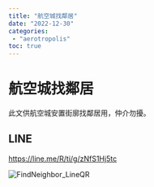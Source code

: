 ```yaml
---
title: "航空城找鄰居"
date: "2022-12-30"
categories:
 - "aerotropolis"
toc: true
---
```


# 航空城找鄰居
此文供航空城安置街廓找鄰居用，仲介勿擾。

## LINE
https://line.me/R/ti/g/zNfS1Hj5tc

![FindNeighbor_LineQR](/assets/img/FindNeighbor_LineQR.jpg)

<!--more-->